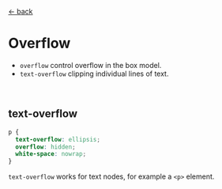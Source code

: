 [&larr; back](./README.md)

# Overflow

- `overflow` control overflow in the box model.
- `text-overflow` clipping individual lines of text.

<br>

## text-overflow

```css
p {
  text-overflow: ellipsis;
  overflow: hidden;
  white-space: nowrap;
}
```

`text-overflow` works for text nodes, for example a `<p>` element.
